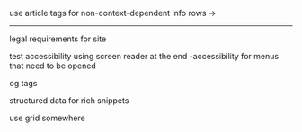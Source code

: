 use article tags for non-context-dependent info rows ->

---

legal requirements for site

test accessibility using screen reader at the end
-accessibility for menus that need to be opened

og tags

structured data for rich snippets

use grid somewhere